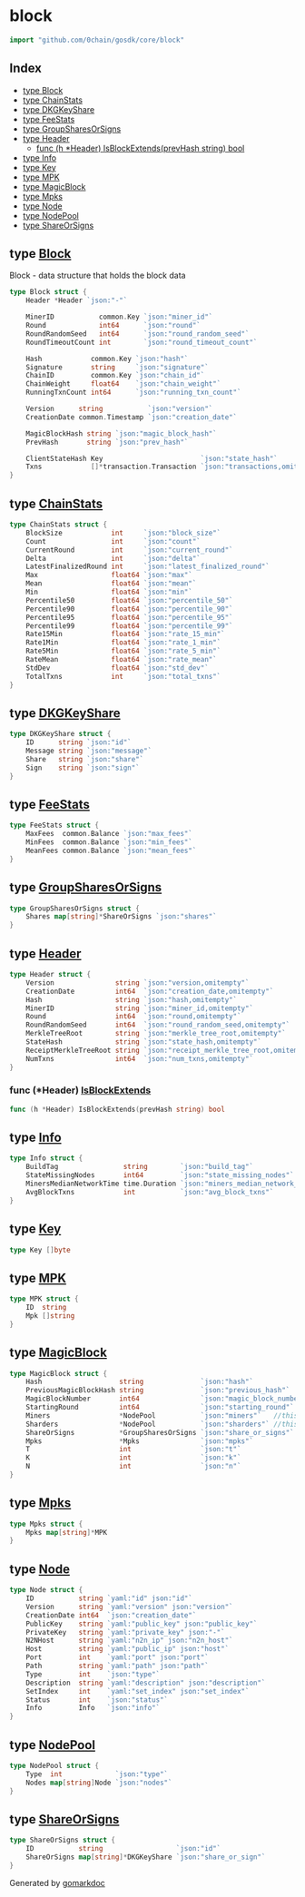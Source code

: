 <!-- Code generated by gomarkdoc. DO NOT EDIT -->

# block

```go
import "github.com/0chain/gosdk/core/block"
```

## Index

- [type Block](<#Block>)
- [type ChainStats](<#ChainStats>)
- [type DKGKeyShare](<#DKGKeyShare>)
- [type FeeStats](<#FeeStats>)
- [type GroupSharesOrSigns](<#GroupSharesOrSigns>)
- [type Header](<#Header>)
  - [func \(h \*Header\) IsBlockExtends\(prevHash string\) bool](<#Header.IsBlockExtends>)
- [type Info](<#Info>)
- [type Key](<#Key>)
- [type MPK](<#MPK>)
- [type MagicBlock](<#MagicBlock>)
- [type Mpks](<#Mpks>)
- [type Node](<#Node>)
- [type NodePool](<#NodePool>)
- [type ShareOrSigns](<#ShareOrSigns>)


<a name="Block"></a>
## type [Block](<https://github.com/0chain/gosdk/blob/staging/core/block/block.go#L34-L61>)

Block \- data structure that holds the block data

```go
type Block struct {
    Header *Header `json:"-"`

    MinerID           common.Key `json:"miner_id"`
    Round             int64      `json:"round"`
    RoundRandomSeed   int64      `json:"round_random_seed"`
    RoundTimeoutCount int        `json:"round_timeout_count"`

    Hash            common.Key `json:"hash"`
    Signature       string     `json:"signature"`
    ChainID         common.Key `json:"chain_id"`
    ChainWeight     float64    `json:"chain_weight"`
    RunningTxnCount int64      `json:"running_txn_count"`

    Version      string           `json:"version"`
    CreationDate common.Timestamp `json:"creation_date"`

    MagicBlockHash string `json:"magic_block_hash"`
    PrevHash       string `json:"prev_hash"`

    ClientStateHash Key                        `json:"state_hash"`
    Txns            []*transaction.Transaction `json:"transactions,omitempty"`
}
```

<a name="ChainStats"></a>
## type [ChainStats](<https://github.com/0chain/gosdk/blob/staging/core/block/block.go#L63-L82>)



```go
type ChainStats struct {
    BlockSize            int     `json:"block_size"`
    Count                int     `json:"count"`
    CurrentRound         int     `json:"current_round"`
    Delta                int     `json:"delta"`
    LatestFinalizedRound int     `json:"latest_finalized_round"`
    Max                  float64 `json:"max"`
    Mean                 float64 `json:"mean"`
    Min                  float64 `json:"min"`
    Percentile50         float64 `json:"percentile_50"`
    Percentile90         float64 `json:"percentile_90"`
    Percentile95         float64 `json:"percentile_95"`
    Percentile99         float64 `json:"percentile_99"`
    Rate15Min            float64 `json:"rate_15_min"`
    Rate1Min             float64 `json:"rate_1_min"`
    Rate5Min             float64 `json:"rate_5_min"`
    RateMean             float64 `json:"rate_mean"`
    StdDev               float64 `json:"std_dev"`
    TotalTxns            int     `json:"total_txns"`
}
```

<a name="DKGKeyShare"></a>
## type [DKGKeyShare](<https://github.com/0chain/gosdk/blob/staging/core/block/magic_block_entity.go#L43-L48>)



```go
type DKGKeyShare struct {
    ID      string `json:"id"`
    Message string `json:"message"`
    Share   string `json:"share"`
    Sign    string `json:"sign"`
}
```

<a name="FeeStats"></a>
## type [FeeStats](<https://github.com/0chain/gosdk/blob/staging/core/block/block.go#L84-L88>)



```go
type FeeStats struct {
    MaxFees  common.Balance `json:"max_fees"`
    MinFees  common.Balance `json:"min_fees"`
    MeanFees common.Balance `json:"mean_fees"`
}
```

<a name="GroupSharesOrSigns"></a>
## type [GroupSharesOrSigns](<https://github.com/0chain/gosdk/blob/staging/core/block/magic_block_entity.go#L34-L36>)



```go
type GroupSharesOrSigns struct {
    Shares map[string]*ShareOrSigns `json:"shares"`
}
```

<a name="Header"></a>
## type [Header](<https://github.com/0chain/gosdk/blob/staging/core/block/block.go#L13-L24>)



```go
type Header struct {
    Version               string `json:"version,omitempty"`
    CreationDate          int64  `json:"creation_date,omitempty"`
    Hash                  string `json:"hash,omitempty"`
    MinerID               string `json:"miner_id,omitempty"`
    Round                 int64  `json:"round,omitempty"`
    RoundRandomSeed       int64  `json:"round_random_seed,omitempty"`
    MerkleTreeRoot        string `json:"merkle_tree_root,omitempty"`
    StateHash             string `json:"state_hash,omitempty"`
    ReceiptMerkleTreeRoot string `json:"receipt_merkle_tree_root,omitempty"`
    NumTxns               int64  `json:"num_txns,omitempty"`
}
```

<a name="Header.IsBlockExtends"></a>
### func \(\*Header\) [IsBlockExtends](<https://github.com/0chain/gosdk/blob/staging/core/block/block.go#L26>)

```go
func (h *Header) IsBlockExtends(prevHash string) bool
```



<a name="Info"></a>
## type [Info](<https://github.com/0chain/gosdk/blob/staging/core/block/magic_block_entity.go#L22-L27>)



```go
type Info struct {
    BuildTag                string        `json:"build_tag"`
    StateMissingNodes       int64         `json:"state_missing_nodes"`
    MinersMedianNetworkTime time.Duration `json:"miners_median_network_time"`
    AvgBlockTxns            int           `json:"avg_block_txns"`
}
```

<a name="Key"></a>
## type [Key](<https://github.com/0chain/gosdk/blob/staging/core/block/block.go#L11>)



```go
type Key []byte
```

<a name="MPK"></a>
## type [MPK](<https://github.com/0chain/gosdk/blob/staging/core/block/magic_block_entity.go#L54-L57>)



```go
type MPK struct {
    ID  string
    Mpk []string
}
```

<a name="MagicBlock"></a>
## type [MagicBlock](<https://github.com/0chain/gosdk/blob/staging/core/block/magic_block_entity.go#L59-L71>)



```go
type MagicBlock struct {
    Hash                   string              `json:"hash"`
    PreviousMagicBlockHash string              `json:"previous_hash"`
    MagicBlockNumber       int64               `json:"magic_block_number"`
    StartingRound          int64               `json:"starting_round"`
    Miners                 *NodePool           `json:"miners"`   //this is the pool of miners participating in the blockchain
    Sharders               *NodePool           `json:"sharders"` //this is the pool of sharders participaing in the blockchain
    ShareOrSigns           *GroupSharesOrSigns `json:"share_or_signs"`
    Mpks                   *Mpks               `json:"mpks"`
    T                      int                 `json:"t"`
    K                      int                 `json:"k"`
    N                      int                 `json:"n"`
}
```

<a name="Mpks"></a>
## type [Mpks](<https://github.com/0chain/gosdk/blob/staging/core/block/magic_block_entity.go#L50-L52>)



```go
type Mpks struct {
    Mpks map[string]*MPK
}
```

<a name="Node"></a>
## type [Node](<https://github.com/0chain/gosdk/blob/staging/core/block/magic_block_entity.go#L5-L20>)



```go
type Node struct {
    ID           string `yaml:"id" json:"id"`
    Version      string `yaml:"version" json:"version"`
    CreationDate int64  `json:"creation_date"`
    PublicKey    string `yaml:"public_key" json:"public_key"`
    PrivateKey   string `yaml:"private_key" json:"-"`
    N2NHost      string `yaml:"n2n_ip" json:"n2n_host"`
    Host         string `yaml:"public_ip" json:"host"`
    Port         int    `yaml:"port" json:"port"`
    Path         string `yaml:"path" json:"path"`
    Type         int    `json:"type"`
    Description  string `yaml:"description" json:"description"`
    SetIndex     int    `yaml:"set_index" json:"set_index"`
    Status       int    `json:"status"`
    Info         Info   `json:"info"`
}
```

<a name="NodePool"></a>
## type [NodePool](<https://github.com/0chain/gosdk/blob/staging/core/block/magic_block_entity.go#L29-L32>)



```go
type NodePool struct {
    Type  int             `json:"type"`
    Nodes map[string]Node `json:"nodes"`
}
```

<a name="ShareOrSigns"></a>
## type [ShareOrSigns](<https://github.com/0chain/gosdk/blob/staging/core/block/magic_block_entity.go#L38-L41>)



```go
type ShareOrSigns struct {
    ID           string                  `json:"id"`
    ShareOrSigns map[string]*DKGKeyShare `json:"share_or_sign"`
}
```

Generated by [gomarkdoc](<https://github.com/princjef/gomarkdoc>)
